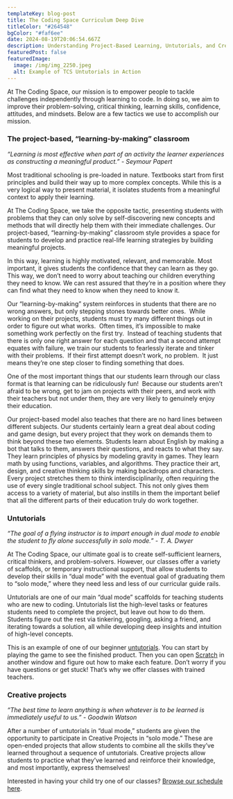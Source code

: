 ```yaml
---
templateKey: blog-post
title: The Coding Space Curriculum Deep Dive 
titleColor: "#264548"
bgColor: "#faf6ee"
date: 2024-08-19T20:06:54.667Z
description: Understanding Project-Based Learning, Untutorials, and Creative Projects
featuredPost: false
featuredImage:
  image: /img/img_2250.jpeg
  alt: Example of TCS Untutorials in Action
---
```

At The Coding Space, our mission is to empower people to tackle challenges independently through learning to code. In doing so, we aim to improve their problem-solving, critical thinking, learning skills, confidence, attitudes, and mindsets. Below are a few tactics we use to accomplish our mission. 

### The project-based, “learning-by-making” classroom

*“Learning is most effective when part of an activity the learner experiences as constructing a meaningful product.” - Seymour Papert*

Most traditional schooling is pre-loaded in nature. Textbooks start from first principles and build their way up to more complex concepts. While this is a very logical way to present material, it isolates students from a meaningful context to apply their learning.

At The Coding Space, we take the opposite tactic, presenting students with problems that they can only solve by self-discovering new concepts and methods that will directly help them with their immediate challenges. Our project-based, “learning-by-making” classroom style provides a space for students to develop and practice real-life learning strategies by building meaningful projects.

In this way, learning is highly motivated, relevant, and memorable. Most important, it gives students the confidence that they can learn as they go. This way, we don’t need to worry about teaching our children everything they need to know. We can rest assured that they’re in a position where they can find what they need to know when they need to know it.

Our “learning-by-making” system reinforces in students that there are no wrong answers, but only stepping stones towards better ones.  While working on their projects, students must try many different things out in order to figure out what works.  Often times, it’s impossible to make something work perfectly on the first try.  Instead of teaching students that there is only one right answer for each question and that a second attempt equates with failure, we train our students to fearlessly iterate and tinker with their problems.  If their first attempt doesn’t work, no problem.  It just means they’re one step closer to finding something that does.

One of the most important things that our students learn through our class format is that learning can be ridiculously fun!  Because our students aren’t afraid to be wrong, get to jam on projects with their peers, and work with their teachers but not under them, they are very likely to genuinely enjoy their education.

Our project-based model also teaches that there are no hard lines between different subjects. Our students certainly learn a great deal about coding and game design, but every project that they work on demands them to think beyond these two elements. Students learn about English by making a bot that talks to them, answers their questions, and reacts to what they say. They learn principles of physics by modeling gravity in games. They learn math by using functions, variables, and algorithms. They practice their art, design, and creative thinking skills by making backdrops and characters.  Every project stretches them to think interdisciplinarily, often requiring the use of every single traditional school subject. This not only gives them access to a variety of material, but also instills in them the important belief that all the different parts of their education truly do work together.

### Untutorials

*“The goal of a flying instructor is to impart enough in dual mode to enable the student to fly alone successfully in solo mode.” - T. A. Dwyer*

At The Coding Space, our ultimate goal is to create self-sufficient learners, critical thinkers, and problem-solvers. However, our classes offer a variety of scaffolds, or temporary instructional support, that allow students to develop their skills in “dual mode” with the eventual goal of graduating them to “solo mode,” where they need less and less of our curricular guide rails.

Untutorials are one of our main “dual mode” scaffolds for teaching students who are new to coding. Untutorials list the high-level tasks or features students need to complete the project, but leave out how to do them. Students figure out the rest via tinkering, googling, asking a friend, and iterating towards a solution, all while developing deep insights and intuition of high-level concepts.

This is an example of one of our beginner [untutorials](https://coding.space/launchpad/GqrsER3FnGgSZwyTYgkkDdyyty92-1). You can start by playing the game to see the finished product. Then you can open [Scratch](http://scratch.mit.edu/create) in another window and figure out how to make each feature. Don’t worry if you have questions or get stuck! That’s why we offer classes with trained teachers.

### Creative projects

*“The best time to learn anything is when whatever is to be learned is immediately useful to us.” - Goodwin Watson*

After a number of untutorials in “dual mode,” students are given the opportunity to participate in Creative Projects in “solo mode.” These are open-ended projects that allow students to combine all the skills they’ve learned throughout a sequence of untutorials. Creative projects allow students to practice what they’ve learned and reinforce their knowledge, and most importantly, express themselves!

Interested in having your child try one of our classes? [Browse our schedule here](/classes).